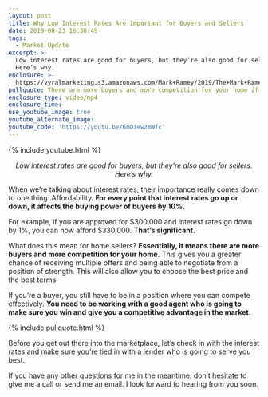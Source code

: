 ```yaml
---
layout: post
title: Why Low Interest Rates Are Important for Buyers and Sellers
date: 2019-08-23 16:38:49
tags:
  - Market Update
excerpt: >-
  Low interest rates are good for buyers, but they’re also good for sellers.
  Here’s why.
enclosure: >-
  https://vyralmarketing.s3.amazonaws.com/Mark+Ramey/2019/The+Mark+Ramey+Group-+How+Low+Interest+Rates+Affect+You.mp4
pullquote: There are more buyers and more competition for your home if you’re a seller.
enclosure_type: video/mp4
enclosure_time:
use_youtube_image: true
youtube_alternate_image:
youtube_code: 'https://youtu.be/6mDiewzmWfc'
---
```


{% include youtube.html %}

<p style="text-align: center;"><em>Low interest rates are good for buyers, but they’re also good for sellers. Here’s why.</em></p>

When we’re talking about interest rates, their importance really comes down to one thing: Affordability. **For every point that interest rates go up or down, it affects the buying power of buyers by 10%.**&nbsp;

For example, if you are approved for $300,000 and interest rates go down by 1%, you can now afford $330,000. **That’s significant.**

What does this mean for home sellers? **Essentially, it means there are more buyers and more competition for your home.** This gives you a greater chance of receiving multiple offers and being able to negotiate from a position of strength. This will also allow you to choose the best price and the best terms.&nbsp;

If you’re a buyer, you still have to be in a position where you can compete effectively. **You need to be working with a good agent who is going to make sure you win and give you a competitive advantage in the market.**

{% include pullquote.html %}

Before you get out there into the marketplace, let’s check in with the interest rates and make sure you’re tied in with a lender who is going to serve you best.

If you have any other questions for me in the meantime, don’t hesitate to give me a call or send me an email. I look forward to hearing from you soon.